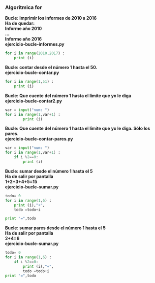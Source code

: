 ### Algoritmica for



**Bucle: Imprimir los informes de 2010 a 2016  
 Ha de quedar:  
 Informe año 2010  
 ...  
 Informe año 2016  
 ejercicio-bucle-informes.py**  
```python
for i in range(2010,2017) :
	print (i)
```

**Bucle: contar desde el número 1 hasta el 50.  
ejercicio-bucle-contar.py**  
```python
for i in range(1,51) :
	print (i)
```


**Bucle: Que cuente del número 1 hasta el límite que yo le diga  
ejercicio-bucle-contar2.py**  
```python
var = input("num: ")
for i in range(1,var+1) :
		print (i)
```


**Bucle: Que cuente del número 1 hasta el límite que yo le diga. Sólo los pares.  
ejercicio-bucle-contar-pares.py**  
```python
var = input("num: ")
for i in range(1,var+1) :
	if i %2==0:
		print (i)
```

**Bucle: sumar desde el número 1 hasta el 5  
Ha de salir por pantalla  
1+2+3+4+5=15  
ejercicio-bucle-sumar.py**  
```python
todo= 0
for i in range(1,6) :
	print (i),"+",
	todo =todo+i

print "=",todo
```
**Bucle: sumar pares desde el número 1 hasta el 5  
Ha de salir por pantalla  
2+4=6   
ejercicio-bucle-sumar.py**
```python
todo= 0
for i in range(1,6) :
	if i %2==0:
		print (i),"+",
		todo =todo+i
print "=",todo
```





